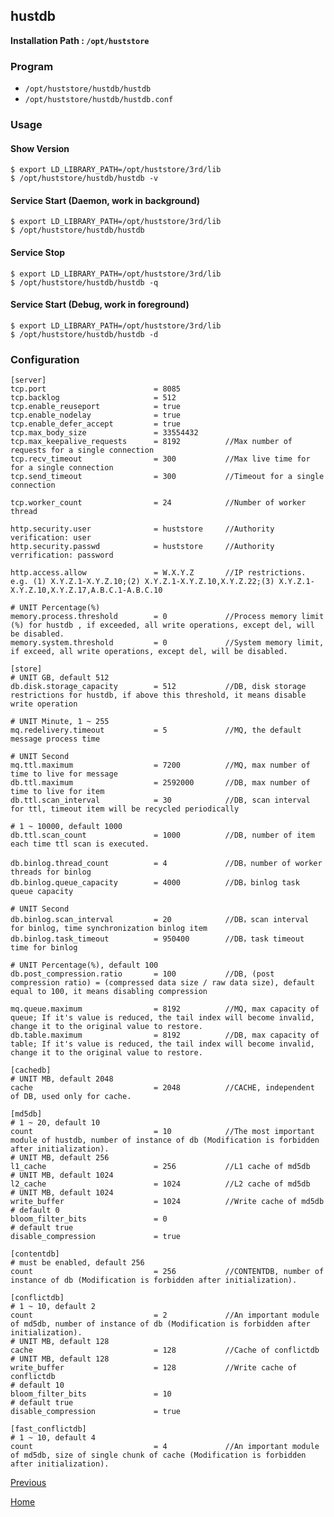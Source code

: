hustdb
--

**Installation Path : `/opt/huststore`**

### Program ###

* `/opt/huststore/hustdb/hustdb`
* `/opt/huststore/hustdb/hustdb.conf`

### Usage ###

#### Show Version ####

    $ export LD_LIBRARY_PATH=/opt/huststore/3rd/lib
    $ /opt/huststore/hustdb/hustdb -v

#### Service Start (Daemon, work in background) ####

    $ export LD_LIBRARY_PATH=/opt/huststore/3rd/lib
    $ /opt/huststore/hustdb/hustdb

#### Service Stop ####

    $ export LD_LIBRARY_PATH=/opt/huststore/3rd/lib
    $ /opt/huststore/hustdb/hustdb -q

#### Service Start (Debug, work in foreground) ####

    $ export LD_LIBRARY_PATH=/opt/huststore/3rd/lib
    $ /opt/huststore/hustdb/hustdb -d

### Configuration ###

    [server]
    tcp.port                        = 8085
    tcp.backlog                     = 512
    tcp.enable_reuseport            = true
    tcp.enable_nodelay              = true
    tcp.enable_defer_accept         = true
    tcp.max_body_size               = 33554432
    tcp.max_keepalive_requests      = 8192          //Max number of requests for a single connection 
    tcp.recv_timeout                = 300           //Max live time for for a single connection
    tcp.send_timeout                = 300           //Timeout for a single connection

    tcp.worker_count                = 24            //Number of worker thread

    http.security.user              = huststore     //Authority verification: user
    http.security.passwd            = huststore     //Authority verrification: password

    http.access.allow               = W.X.Y.Z       //IP restrictions. e.g. (1) X.Y.Z.1-X.Y.Z.10;(2) X.Y.Z.1-X.Y.Z.10,X.Y.Z.22;(3) X.Y.Z.1-X.Y.Z.10,X.Y.Z.17,A.B.C.1-A.B.C.10

    # UNIT Percentage(%)
    memory.process.threshold        = 0             //Process memory limit (%) for hustdb , if exceeded, all write operations, except del, will be disabled.
    memory.system.threshold         = 0             //System memory limit, if exceed, all write operations, except del, will be disabled.

    [store]
    # UNIT GB, default 512
    db.disk.storage_capacity        = 512           //DB, disk storage restrictions for hustdb, if above this threshold, it means disable write operation

    # UNIT Minute, 1 ~ 255
    mq.redelivery.timeout           = 5             //MQ, the default message process time 

    # UNIT Second
    mq.ttl.maximum                  = 7200          //MQ, max number of time to live for message
    db.ttl.maximum                  = 2592000       //DB, max number of time to live for item
    db.ttl.scan_interval            = 30            //DB, scan interval for ttl, timeout item will be recycled periodically

    # 1 ~ 10000, default 1000
    db.ttl.scan_count               = 1000          //DB, number of item each time ttl scan is executed.

    db.binlog.thread_count          = 4             //DB，number of worker threads for binlog
    db.binlog.queue_capacity        = 4000          //DB，binlog task queue capacity

    # UNIT Second
    db.binlog.scan_interval         = 20            //DB，scan interval for binlog, time synchronization binlog item
    db.binlog.task_timeout          = 950400        //DB，task timeout time for binlog

    # UNIT Percentage(%), default 100
    db.post_compression.ratio       = 100           //DB, (post compression ratio) = (compressed data size / raw data size), default equal to 100, it means disabling compression

    mq.queue.maximum                = 8192          //MQ, max capacity of queue; If it's value is reduced, the tail index will become invalid, change it to the original value to restore.
    db.table.maximum                = 8192          //DB, max capacity of table; If it's value is reduced, the tail index will become invalid, change it to the original value to restore.

    [cachedb]
    # UNIT MB, default 2048
    cache                           = 2048          //CACHE, independent of DB, used only for cache.

    [md5db]
    # 1 ~ 20, default 10
    count                           = 10            //The most important module of hustdb, number of instance of db (Modification is forbidden after initialization).
    # UNIT MB, default 256
    l1_cache                        = 256           //L1 cache of md5db
    # UNIT MB, default 1024
    l2_cache                        = 1024          //L2 cache of md5db
    # UNIT MB, default 1024
    write_buffer                    = 1024          //Write cache of md5db
    # default 0
    bloom_filter_bits               = 0
    # default true
    disable_compression             = true

    [contentdb]
    # must be enabled, default 256
    count                           = 256           //CONTENTDB, number of instance of db (Modification is forbidden after initialization).

    [conflictdb]
    # 1 ~ 10, default 2
    count                           = 2             //An important module of md5db, number of instance of db (Modification is forbidden after initialization).
    # UNIT MB, default 128
    cache                           = 128           //Cache of conflictdb
    # UNIT MB, default 128
    write_buffer                    = 128           //Write cache of conflictdb
    # default 10
    bloom_filter_bits               = 10
    # default true
    disable_compression             = true

    [fast_conflictdb]
    # 1 ~ 10, default 4
    count                           = 4             //An important module of md5db, size of single chunk of cache (Modification is forbidden after initialization).

[Previous](index.md)

[Home](../index.md)